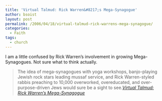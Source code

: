 ```yaml
---
title: 'Virtual Talmud: Rick Warren&#8217;s Mega-Synagogue'
author: bsoist
layout: post
permalink: /2006/04/18/virtual-talmud-rick-warrens-mega-synagogue/
categories:
  - Faith
tags:
  - church
---
```

I am a little confused by Rick Warren&#8217;s involvement in growing Mega-Synagogues. Not sure what to think actually.  


> The idea of mega-synagogues with yoga workshops, banjo-playing Jewish rock stars leading mussaf service, and Rick Warren-styled rabbis preaching to 10,000 overworked, overeducated, and over-purpose-driven Jews would sure be a sight to see.<cite><a href="http://www.beliefnet.com/blogs/virtualtalmud/2006/04/rick-warrens-mega-synagogue.html">Virtual Talmud: Rick Warren&#8217;s Mega-Synagogue</a></cite></p>
